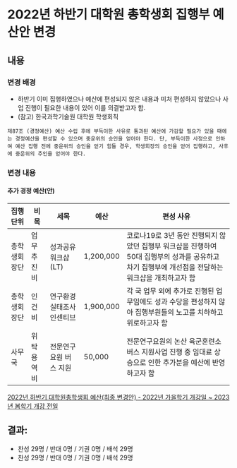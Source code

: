 2022년 하반기 대학원 총학생회 집행부 예산안 변경
==

## 내용

### 변경 배경

 - 하반기 이미 집행하였으나 예산에 편성되지 않은 내용과 미처 편성하지 않았으나 사업 진행이 필요한 내용이 있어 이를 의결받고자 함.
 - (참고) 한국과학기술원 대학원 학생회칙


``` 제87조 (경정예산) 예산 수립 후에 부득이한 사유로 통과된 예산에 가감할 필요가 있을 때에는 경정예산을 편성할 수 있으며 중운위의 승인을 얻어야 한다. 단, 부득이한 사정으로 인하여 예산 집행 전에 중운위의 승인을 얻기 힘들 경우, 학생회장의 승인을 얻어 집행하고, 사후에 중운위의 추인을 얻어야 한다. ```

### 변경 내용 

#### 추가 경정 예산(안)

| 집행단위 | 비목 | 세목 | 예산 | 편성 사유| 
|----------------|----------|------------------------------------------------------------------|--------------| ---- |
| 총학생회장단   | 업무추진비   | 성과공유 워크샵 (LT)                   |   1,200,000  | 코로나19로 3년 동안 진행되지 않았던 집행부 워크샵을 진행하여 50대 집행부의 성과를 공유하고 차기 집행부에 개선점을 전달하는 워크샵을 개최하고자 함 |
| 총학생회장단   | 인건비   | 연구환경실태조사 인센티브                   |     1,900,000  | 각 국 업무 외에 추가로 진행된 업무임에도 성과 수당을 편성하지 않아 집행부원들의 노고를 치하하고 위로하고자 함 |
| 사무국   | 위탁용역비   | 전문연구요원 버스 지원                   |     50,000  | 전문연구요원의 논산 육군훈련소 버스 지원사업 진행 중 임대료 상승으로 인한 추가분을 예산에 반영하고자 함 |


[2022년 하반기 대학원총학생회 예산(최종 변경안) - 2022년 가을학기 개강일 ~ 2023년 봄학기 개강 전일](https://docs.google.com/spreadsheets/d/1wjlnmSt0MP52bDglvWmub7LSzGNliaMoobUeQSCOQaw/edit?usp=sharing)



## 결과: 
- 찬성 29명 / 반대 0명 / 기권 0명 / 배석 29명
- 찬성 29명 / 반대 0명 / 기권 0명 / 배석 29명
